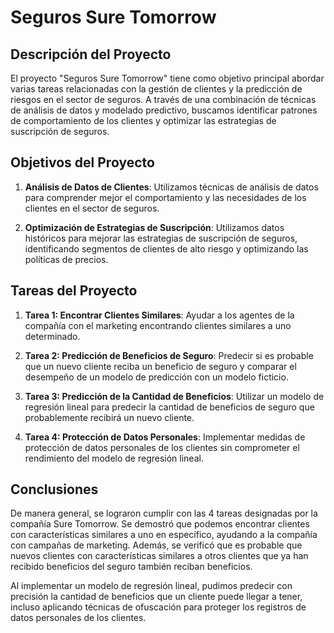 # Seguros Sure Tomorrow

## Descripción del Proyecto

El proyecto "Seguros Sure Tomorrow" tiene como objetivo principal abordar varias tareas relacionadas con la gestión de clientes y la predicción de riesgos en el sector de seguros. A través de una combinación de técnicas de análisis de datos y modelado predictivo, buscamos identificar patrones de comportamiento de los clientes y optimizar las estrategias de suscripción de seguros.

## Objetivos del Proyecto

1. **Análisis de Datos de Clientes**: Utilizamos técnicas de análisis de datos para comprender mejor el comportamiento y las necesidades de los clientes en el sector de seguros.

2. **Optimización de Estrategias de Suscripción**: Utilizamos datos históricos para mejorar las estrategias de suscripción de seguros, identificando segmentos de clientes de alto riesgo y optimizando las políticas de precios.

## Tareas del Proyecto

1. **Tarea 1: Encontrar Clientes Similares**: Ayudar a los agentes de la compañía con el marketing encontrando clientes similares a uno determinado.
   
2. **Tarea 2: Predicción de Beneficios de Seguro**: Predecir si es probable que un nuevo cliente reciba un beneficio de seguro y comparar el desempeño de un modelo de predicción con un modelo ficticio.

3. **Tarea 3: Predicción de la Cantidad de Beneficios**: Utilizar un modelo de regresión lineal para predecir la cantidad de beneficios de seguro que probablemente recibirá un nuevo cliente.

4. **Tarea 4: Protección de Datos Personales**: Implementar medidas de protección de datos personales de los clientes sin comprometer el rendimiento del modelo de regresión lineal.

## Conclusiones

De manera general, se lograron cumplir con las 4 tareas designadas por la compañía Sure Tomorrow. Se demostró que podemos encontrar clientes con características similares a uno en específico, ayudando a la compañía con campañas de marketing. Además, se verificó que es probable que nuevos clientes con características similares a otros clientes que ya han recibido beneficios del seguro también reciban beneficios.

Al implementar un modelo de regresión lineal, pudimos predecir con precisión la cantidad de beneficios que un cliente puede llegar a tener, incluso aplicando técnicas de ofuscación para proteger los registros de datos personales de los clientes.

